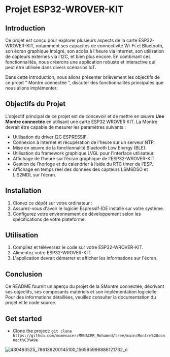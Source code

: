 # Projet ESP32-WROVER-KIT

## Introduction

Ce projet est conçu pour explorer plusieurs aspects de la carte ESP32-WROVER-KIT, notamment ses capacités de connectivité Wi-Fi et Bluetooth, son écran graphique intégré, son accès à l'heure via Internet, son utilisation de capteurs externes via l'I2C, et bien plus encore. En combinant ces fonctionnalités, nous créerons une application robuste et interactive qui peut être utilisée dans divers scénarios IoT.

Dans cette introduction, nous allons présenter brièvement les objectifs de ce projet " Montre connectée ", discuter des fonctionnalités principales que nous allons implémenter.

## Objectifs du Projet

L'objectif principal de ce projet est de concevoir et de mettre en œuvre **Une Montre connectée** en utilisant une carte ESP32 WROVER KIT. La Montre devrait être capable de mesurer les paramètres suivants :


- Utilisation du driver I2C ESPRESSIF.
- Connexion à Internet et récupération de l’heure sur un serveur NTP.
- Mise en œuvre de la fonctionnalité Bluetooth Low Energy (BLE).
- Utilisation du framework graphique LVGL pour l'interface utilisateur.
- Affichage de l’heure sur l’écran graphique de l’ESP32-WROVER-KIT.
- Gestion de l’horloge et du calendrier à l’aide du RTC timer de l’ESP.
- Affichage en temps réel des données des capteurs LSM6DSO et LIS2MDL sur l’écran.

## Installation

1. Clonez ce dépôt sur votre ordinateur :
2. Assurez-vous d'avoir le logiciel Espressif-IDE installé sur votre système.
3. Configurez votre environnement de développement selon les spécifications de votre plateforme.

## Utilisation

1. Compilez et téléversez le code sur votre ESP32-WROVER-KIT.
2. Alimentez votre ESP32-WROVER-KIT.
3. L'application devrait démarrer et afficher les informations sur l'écran.


## Conclusion

Ce README fournit un aperçu du projet de la SMontre connectée, décrivant ses objectifs, ses composants matériels et son implémentation logicielle. Pour des informations détaillées, veuillez consulter la documentation du projet et le code source.
## Get started
- Clone the project: `git clone https://github.com/momenacer/MENACER_Mohamed/tree/main/Montre%20connect%C3%A9e`


![430493525_786139200145100_156595996886121732_n](https://github.com/momenacer/MENACER_Mohamed/assets/127967325/b484e457-38e0-4fce-8695-be225882a566)

